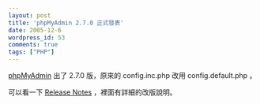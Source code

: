 ```yaml
---
layout: post
title: 'phpMyAdmin 2.7.0 正式發表'
date: 2005-12-6
wordpress_id: 53
comments: true
tags: ["PHP"]
---
```


[phpMyAdmin](http://www.phpmyadmin.net/) 出了 2.7.0 版，原來的 config.inc.php 改用 config.default.php 。

可以看一下 [Release Notes](http://www.phpmyadmin.net/home_page/downloads.php?relnotes=0) ，裡面有詳細的改版說明。 
